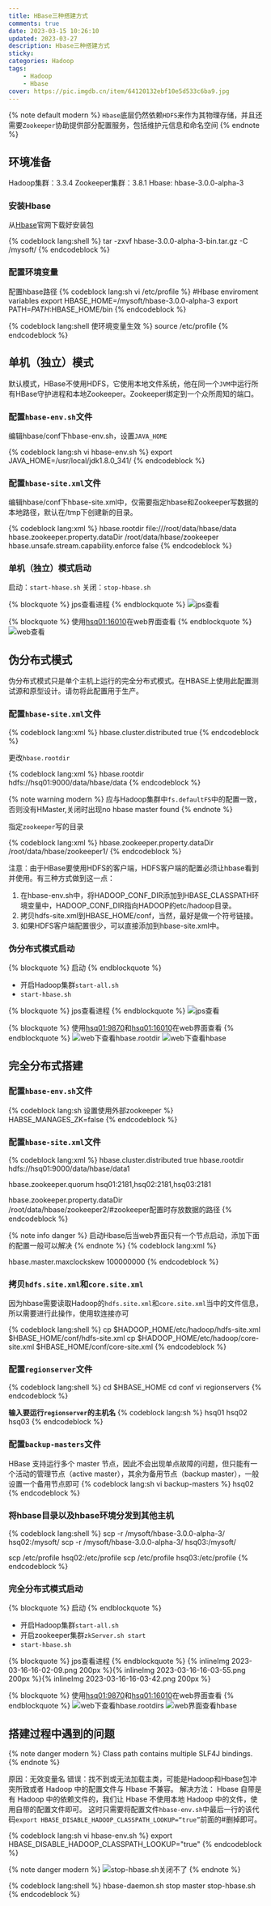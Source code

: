 ```yaml
---
title: HBase三种搭建方式
comments: true
date: 2023-03-15 10:26:10
updated: 2023-03-27
description: Hbase三种搭建方式
sticky:
categories: Hadoop
tags:
    - Hadoop
    - Hbase
cover: https://pic.imgdb.cn/item/64120132ebf10e5d533c6ba9.jpg
---
```


{% note default modern %}
`Hbase`底层仍然依赖`HDFS`来作为其物理存储，并且还需要`Zookeeper`协助提供部分配置服务，包括维护元信息和命名空间
{% endnote %}

## 环境准备

Hadoop集群：3.3.4
Zookeeper集群：3.8.1
Hbase: hbase-3.0.0-alpha-3

### 安装Hbase

从[Hbase](https://hbase.apache.org/)官网下载好安装包

{% codeblock lang:shell %}
tar -zxvf hbase-3.0.0-alpha-3-bin.tar.gz -C /mysoft/
{% endcodeblock %}

### 配置环境变量

配置hbase路径
{% codeblock lang:sh vi /etc/profile %}
#Hbase enviroment variables
export HBASE_HOME=/mysoft/hbase-3.0.0-alpha-3
export PATH=$PATH:$HBASE_HOME/bin
{% endcodeblock %}

{% codeblock lang:shell 使环境变量生效 %}
source /etc/profile
{% endcodeblock %}

## 单机（独立）模式

默认模式，HBase不使用HDFS，它使用本地文件系统，他在同一个`JVM`中运行所有HBase守护进程和本地Zookeeper。Zookeeper绑定到一个众所周知的端口。

### 配置`hbase-env.sh`文件

编辑hbase/conf下hbase-env.sh，设置`JAVA_HOME`

{% codeblock lang:sh vi hbase-env.sh %}
export JAVA_HOME=/usr/local/jdk1.8.0_341/
{% endcodeblock %}

### 配置`hbase-site.xml`文件

编辑hbase/conf下hbase-site.xml中，仅需要指定hbase和Zookeeper写数据的本地路径，默认在/tmp下创建新的目录。

{% codeblock lang:xml %}
<configuration>
  <property>
    <name>hbase.rootdir</name>
    <value>file:///root/data/hbase/data</value>
  </property>
  <property>
    <name>hbase.zookeeper.property.dataDir</name>
    <value>/root/data/hbase/zookeeper</value>
  </property>
  <property>
    <name>hbase.unsafe.stream.capability.enforce</name>
    <value>false</value>
  </property>
</configuration>
{% endcodeblock %}

### 单机（独立）模式启动

启动：`start-hbase.sh`
关闭：`stop-hbase.sh`

{% blockquote %}
jps查看进程
{% endblockquote %}
![jps查看](2023-03-15-10-45-37.png)

{% blockquote %}
使用[hsq01:16010](http://hsq01:16010)在web界面查看
{% endblockquote %}
![web查看](2023-03-15-10-45-01.png)

## 伪分布式模式

伪分布式模式只是单个主机上运行的完全分布式模式。在HBASE上使用此配置测试源和原型设计。请勿将此配置用于生产。

### 配置`hbase-site.xml`文件

{% codeblock lang:xml %}
<property>
  <name>hbase.cluster.distributed</name>
  <value>true</value>
</property>
{% endcodeblock %}

更改`hbase.rootdir`

{% codeblock lang:xml %}
<property>
  <name>hbase.rootdir</name>
  <value>hdfs://hsq01:9000/data/hbase/data</value>
</property>
{% endcodeblock %}

{% note warning modern %}
应与Hadoop集群中`fs.defaultFS`中的配置一致，否则没有HMaster,关闭时出现no hbase master found
{% endnote %}

指定`zookeeper`写的目录

{% codeblock lang:xml %}
<property>
  <name>hbase.zookeeper.property.dataDir</name>
  <value>/root/data/hbase/zookeeper1/</value>
</property>
{% endcodeblock %}

注意：由于HBase要使用HDFS的客户端，HDFS客户端的配置必须让hbase看到并使用。有三种方式做到这一点：

1. 在hbase-env.sh中，将HADOOP_CONF_DIR添加到HBASE_CLASSPATH环境变量中，HADOOP_CONF_DIR指向HADOOP的etc/hadoop目录。
2. 拷贝hdfs-site.xml到HBASE_HOME/conf，当然，最好是做一个符号链接。
3. 如果HDFS客户端配置很少，可以直接添加到hbase-site.xml中。

### 伪分布式模式启动

{% blockquote %}
启动
{% endblockquote %}

- 开启Hadoop集群`start-all.sh`
- `start-hbase.sh`

{% blockquote %}
jps查看进程
{% endblockquote %}
![jps查看](2023-03-16-14-22-17.png)

{% blockquote %}
使用[hsq01:9870](http://hsq01:9870)和[hsq01:16010](http://hsq01:16010)在web界面查看
{% endblockquote %}
![web下查看hbase.rootdir](2023-03-16-00-30-29.png)
![web下查看hbase](2023-03-16-14-25-38.png)

## 完全分布式搭建

### 配置`hbase-env.sh`文件

{% codeblock lang:sh 设置使用外部zookeeper %}
HABSE_MANAGES_ZK=false
{% endcodeblock %}

### 配置`hbase-site.xml`文件

{% codeblock lang:xml %}
<property>
  <name>hbase.cluster.distributed</name>
  <value>true</value>
</property>
<property>
  <name>hbase.rootdir</name>
  <value>hdfs://hsq01:9000/data/hbase/data1</value>
</property>
<property>
  <!-- 默认端口号可以不写，也可以添加：node2:2181,node3:2181,node4:2181 -->
  <name>hbase.zookeeper.quorum</name>
  <value>hsq01:2181,hsq02:2181,hsq03:2181</value>
</property>
<property>
  <!-- 可以不配置 -->
  <name>hbase.zookeeper.property.dataDir</name>
  <value>/root/data/hbase/zookeeper2/</value>#zookeeper配置时存放数据的路径
</property>
{% endcodeblock %}

{% note info danger %}
启动Hbase后当web界面只有一个节点启动，添加下面的配置一般可以解决
{% endnote %}
{% codeblock lang:xml %}
<!--hbase 结点之间时间不一致造成regionserver启动失败 ，增大容忍度-->
<property>
    <name>hbase.master.maxclockskew</name>
    <value>100000000</value>
</property>
{% endcodeblock %}

### 拷贝`hdfs.site.xml`和`core.site.xml`

因为hbase需要读取Hadoop的`hdfs.site.xml`和`core.site.xml`当中的文件信息，所以需要进行此操作，使用软连接亦可

{% codeblock lang:shell %}
cp $HADOOP_HOME/etc/hadoop/hdfs-site.xml $HBASE_HOME/conf/hdfs-site.xml
cp $HADOOP_HOME/etc/hadoop/core-site.xml $HBASE_HOME/conf/core-site.xml
{% endcodeblock %}

### 配置`regionserver`文件

{% codeblock lang:shell %}
cd $HBASE_HOME
cd conf
vi regionservers
{% endcodeblock %}

**输入要运行`regionserver`的主机名**
{% codeblock lang:sh %}
hsq01
hsq02
hsq03
{% endcodeblock %}

###  配置`backup-masters`文件

HBase 支持运行多个 master 节点，因此不会出现单点故障的问题，但只能有一个活动的管理节点（active master），其余为备用节点（backup master），一般设置一个备用节点即可
{% codeblock lang:sh  vi backup-masters %}
hsq02
{% endcodeblock %}

### 将hbase目录以及hbase环境分发到其他主机

{% codeblock lang:shell %}
scp -r /mysoft/hbase-3.0.0-alpha-3/ hsq02:/mysoft/
scp -r /mysoft/hbase-3.0.0-alpha-3/ hsq03:/mysoft/

scp /etc/profile hsq02:/etc/profile
scp /etc/profile hsq03:/etc/profile
{% endcodeblock %}

### 完全分布式模式启动

{% blockquote %}
启动
{% endblockquote %}

- 开启Hadoop集群`start-all.sh`
- 开启zookeeper集群`zkServer.sh start`
- `start-hbase.sh`

{% blockquote %}
jps查看进程
{% endblockquote %}
{% inlineImg 2023-03-16-16-02-09.png 200px %}{% inlineImg 2023-03-16-16-03-55.png 200px %}{% inlineImg 2023-03-16-16-03-42.png 200px %}

{% blockquote %}
使用[hsq01:9870](http://hsq01:9870)和[hsq01:16010](http://hsq01:16010)在web界面查看
{% endblockquote %}
![web下查看hbase.rootdirs](2023-03-16-16-08-11.png)
![web界面查看hbase](2023-03-16-15-49-00.png)

## 搭建过程中遇到的问题

{% note danger modern %}
Class path contains multiple SLF4J bindings.
{% endnote %}

原因：无效变量名
错误：找不到或无法加载主类，可能是Hadoop和Hbase包冲突所致或者 Hadoop 中的配置文件与 Hbase 不兼容。
解决方法： Hbase 自带是有 Hadoop 中的依赖文件的，我们让 Hbase 不使用本地 Hadoop 中的文件，使用自带的配置文件即可。
这时只需要将配置文件`hbase-env.sh`中最后一行的该代码`export HBASE_DISABLE_HADOOP_CLASSPATH_LOOKUP=“true”`前面的#删掉即可。

{% codeblock lang:sh vi hbase-env.sh %}
export HBASE_DISABLE_HADOOP_CLASSPATH_LOOKUP="true"
{% endcodeblock %}

{% note danger modern %}
![stop-hbase.sh关闭不了](2023-03-16-01-00-54.png)
{% endnote %}

{% codeblock lang:shell %}
hbase-daemon.sh stop master
stop-hbase.sh
{% endcodeblock %}